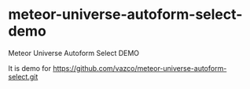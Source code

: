 # meteor-universe-autoform-select-demo
Meteor Universe Autoform Select DEMO

It is demo for https://github.com/vazco/meteor-universe-autoform-select.git
